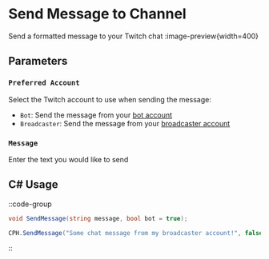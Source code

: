 # Send Message to Channel
Send a formatted message to your Twitch chat
:image-preview{width=400}

## Parameters
### `Preferred Account`
Select the Twitch account to use when sending the message:
- `Bot`: Send the message from your [bot account](/config/platforms/twitch/accounts)
- `Broadcaster`: Send the message from your [broadcaster account](/config/platforms/twitch/accounts)

### `Message`
Enter the text you would like to send

## C# Usage
::code-group
  ```csharp [Method]
  void SendMessage(string message, bool bot = true);
  ```
  ```csharp [Example]
  CPH.SendMessage("Some chat message from my broadcaster account!", false);
  ```
::